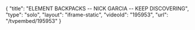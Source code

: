 {
    "title": "ELEMENT BACKPACKS -- NICK GARCIA -- KEEP DISCOVERING",
    "type": "solo",
    "layout": "iframe-static",
    "videoId": "195953",
    "url": "\/tvpembed\/195953"
}